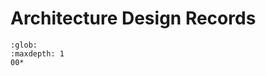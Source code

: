 <!--
SPDX-FileCopyrightText: 2022 Oliver Bertuch
SPDX-FileCopyrightText: 2022 Stephan Druskat

SPDX-License-Identifier: CC-BY-SA-4.0
-->

# Architecture Design Records

```{toctree}
:glob:
:maxdepth: 1
00*
```